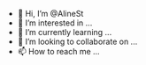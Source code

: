 - 👋 Hi, I’m @AlineSt
- 👀 I’m interested in ...
- 🌱 I’m currently learning ...
- 💞️ I’m looking to collaborate on ...
- 📫 How to reach me ...

<!---
AlineSt/AlineSt is a ✨ special ✨ repository because its `README.md` (this file) appears on your GitHub profile.
You can click the Preview link to take a look at your changes.
--->
